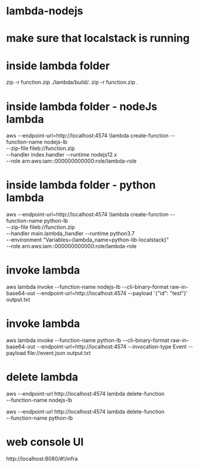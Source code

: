 # lambda-nodejs

# make sure that localstack is running

# inside lambda folder
zip -r function.zip ./lambda/build/.
zip -r function.zip .


# inside lambda folder  - nodeJs lambda
aws --endpoint-url=http://localhost:4574 \lambda create-function --function-name nodejs-lb \
--zip-file fileb://function.zip \
--handler index.handler --runtime nodejs12.x \
--role arn:aws:iam::000000000000:role/lambda-role


# inside lambda folder  - python lambda
aws --endpoint-url=http://localhost:4574 \lambda create-function --function-name python-lb \
--zip-file fileb://function.zip \
--handler main.lambda_handler --runtime python3.7 \
--environment "Variables={lambda_name=python-lib-localstack}" \
--role arn:aws:iam::000000000000:role/lambda-role

# invoke lambda
aws lambda invoke --function-name nodejs-lb  --cli-binary-format raw-in-base64-out --endpoint-url=http://localhost:4574 --payload '{"id": "test"}' output.txt


# invoke lambda
aws lambda invoke --function-name python-lb --cli-binary-format raw-in-base64-out --endpoint-url=http://localhost:4574 --invocation-type Event --payload file://event.json output.txt

# delete lambda
aws --endpoint-url http://localhost:4574 lambda delete-function \
  --function-name nodejs-lb


aws --endpoint-url http://localhost:4574 lambda delete-function \
  --function-name python-lb

# web console UI
http://localhost:8080/#!/infra